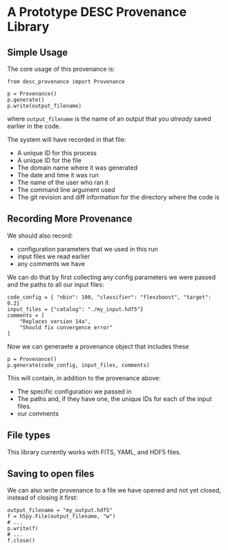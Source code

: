 A Prototype DESC Provenance Library
===================================

Simple Usage
------------

The core usage of this provenance is:

```
from desc_provenance import Provenance

p = Provenance()
p.generate()
p.write(output_filename)
```
where `output_filename` is the name of an output that you *already* saved earlier in the code.

The system will have recorded in that file:
- A unique ID for this process
- A unique ID for the file
- The domain name where it was generated
- The date and time it was run
- The name of the user who ran it
- The command line argument used
- The git revision and diff information for the directory where the code is



Recording More Provenance
-------------------------

We should also record:
- configuration parameters that we used in this run
- input files we read earlier
- any comments we have

We can do that by first collecting any config parameters we were passed
and the paths to all our input files:
```
code_config = { "nbin": 100, "classifier": "flexzboost", "target": 0.2}
input_files = {"catalog": "./my_input.hdf5"}
comments = [
	"Replaces version 14a",
	"Should fix convergence error"
]
```

Now we can generaete a provenance object that includes these
```
p = Provenance()
p.generate(code_config, input_files, comments)
```

This will contain, in addition to the provenance above:
- The specific configuration we passed in
- The paths and, if they have one, the unique IDs for each of the input files.
- our comments

File types
----------

This library currently works with FITS, YAML, and HDF5 files.

Saving to open files
--------------------

We can also write provenance to a file we have opened and not yet closed,
instead of closing it first:
```
output_filename = "my_output.hdf5"
f = h5py.File(output_filename, "w")
# ...
p.write(f)
# ...
f.close()
```
